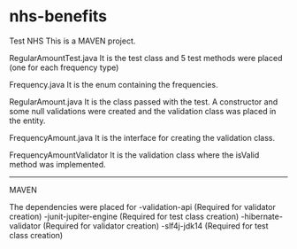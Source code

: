 # nhs-benefits
Test NHS
This is a MAVEN project.

RegularAmountTest.java
It is the test class and 5 test methods were placed (one for each frequency type)

Frequency.java
It is the enum containing the frequencies.

RegularAmount.java
It is the class passed with the test. A constructor and some null validations were created and the validation class was placed in the entity.

FrequencyAmount.java
It is the interface for creating the validation class.

FrequencyAmountValidator
It is the validation class where the isValid method was implemented.

-------------------------------------------------- -------------------------------------------------- ------

MAVEN

The dependencies were placed for
-validation-api (Required for validator creation)
-junit-jupiter-engine (Required for test class creation)
-hibernate-validator (Required for validator creation)
-slf4j-jdk14 (Required for test class creation)
